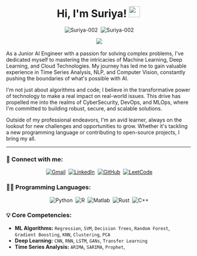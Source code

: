 <h1 align="center">Hi, I'm Suriya! <a href="https://github.com/Suriya-002"><img src="https://media.giphy.com/media/hvRJCLFzcasrR4ia7z/giphy.gif" width="30"></a></h1>

<p align="center">
 <img src="https://komarev.com/ghpvc/?username=Suriya-002&label=Profile%20views&color=0e75b6&style=flat" alt= "Suriya-002" />
 <img src="https://img.shields.io/github/followers/Suriya-002?label=Followers" alt="Suriya-002" />
</p>

<p align="center">
 <img src="https://readme-typing-svg.herokuapp.com?lines=Junior+AI+Engineer;Certified+Cloud+Expert;ML+%26+AI+Enthusiast;Exploring+New+Tech+Frontiers&center=true&width=500&height=50">
</p>

As a Junior AI Engineer with a passion for solving complex problems, I've dedicated myself to mastering the intricacies of Machine Learning, Deep Learning, and Cloud Technologies. My journey has led me to gain valuable experience in Time Series Analysis, NLP, and Computer Vision, constantly pushing the boundaries of what's possible with AI.

I'm not just about algorithms and code; I believe in the transformative power of technology to make a real impact on real-world issues. This drive has propelled me into the realms of CyberSecurity, DevOps, and MLOps, where I'm committed to building robust, secure, and scalable solutions.

Outside of my professional endeavors, I'm an avid learner, always on the lookout for new challenges and opportunities to grow. Whether it's tackling a new programming language or contributing to open-source projects, I bring my all.

---

### 🤝 Connect with me:

<p align="center">
 <a href="mailto:suriyarajavel02@gmail.com"><img src="https://img.shields.io/badge/Gmail-EA4335?style=for-the-badge&logo=gmail&logoColor=white" alt="Gmail"/></a>
 <a href="https://www.linkedin.com/in/suriya-narayanan-r-9b34b8212/"><img src="https://img.shields.io/badge/LinkedIn-0077B5?style=for-the-badge&logo=linkedin&logoColor=white" alt="LinkedIn"/></a>
 <a href="https://github.com/Suriya-002"><img src="https://img.shields.io/badge/GitHub-100000?style=for-the-badge&logo=github&logoColor=white" alt="GitHub"/></a>
 <a href="https://leetcode.com/suriya_bw/"><img src="https://img.shields.io/badge/LeetCode-FFA116?style=for-the-badge&logo=LeetCode&logoColor=black" alt="LeetCode"/></a>
</p>

### 👨‍💻 Programming Languages:

<p align="center">
 <img alt="Python" src="https://img.shields.io/badge/Python-3776AB?style=for-the-badge&logo=python&logoColor=white">
 <img alt="R" src="https://img.shields.io/badge/R-276DC3?style=for-the-badge&logo=r&logoColor=white">
 <img alt="Matlab" src="https://img.shields.io/badge/Matlab-0076A8?style=for-the-badge&logo=matlab&logoColor=white">
 <img alt="Rust" src="https://img.shields.io/badge/Rust-000000?style=for-the-badge&logo=rust&logoColor=white">
 <img alt="C++" src="https://img.shields.io/badge/C++-00599C?style=for-the-badge&logo=cplusplus&logoColor=white">
</p>

### 💡 Core Competencies:

- **ML Algorithms:** `Regression`, `SVM`, `Decision Trees`, `Random Forest`, `Gradient Boosting`, `KNN`, `Clustering`, `PCA`
- **Deep Learning:** `CNN`, `RNN`, `LSTM`, `GANs`, `Transfer Learning`
- **Time Series Analysis:** `ARIMA`, `SARIMA`, `Prophet`,
